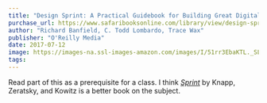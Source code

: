 ```yaml
---
title: "Design Sprint: A Practical Guidebook for Building Great Digital Products"
purchase_url: https://www.safaribooksonline.com/library/view/design-sprint/9781491923160/
author: "Richard Banfield, C. Todd Lombardo, Trace Wax"
publisher: "O'Reilly Media"
date: 2017-07-12
image: https://images-na.ssl-images-amazon.com/images/I/51rr3EbaKTL._SL75_.jpg
tags:
---
```


Read part of this as a prerequisite for a class. I think _[Sprint](http://amzn.to/2izEVPa)_ by Knapp, Zeratsky, and Kowitz is a better book on the subject.
